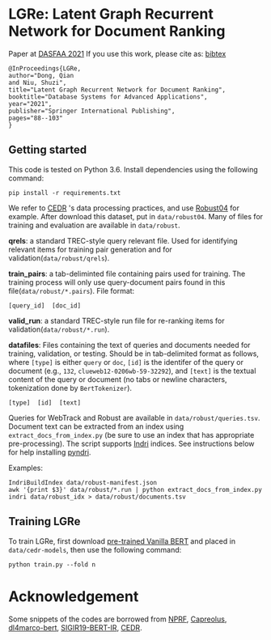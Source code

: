 # LGRe: Latent Graph Recurrent Network for Document Ranking


Paper at [DASFAA 2021](https://link.springer.com/chapter/10.1007/978-3-030-73197-7_6)
If you use this work, please cite as: [bibtex](https://citation-needed.springer.com/v2/references/10.1007/978-3-030-73197-7_6?format=bibtex&flavour=citation)

```
@InProceedings{LGRe,
author="Dong, Qian
and Niu, Shuzi",
title="Latent Graph Recurrent Network for Document Ranking",
booktitle="Database Systems for Advanced Applications",
year="2021",
publisher="Springer International Publishing",
pages="88--103"
}
```
## Getting started

This code is tested on Python 3.6. Install dependencies using the following command:

```
pip install -r requirements.txt
```
We refer to [CEDR](https://github.com/Georgetown-IR-Lab/cedr) 's data processing practices, and use [Robust04](https://trec.nist.gov/data/t13_robust.html) for example. After download this dataset, put in `data/robust04`.
Many of files for training and evaluation are available in `data/robust`.

**qrels**: a standard TREC-style query relevant file. Used for identifying relevant items for
training pair generation and for validation(`data/robust/qrels`).

**train_pairs**: a tab-deliminted file containing pairs used for training. The training process
will only use query-document pairs found in this file(`data/robust/*.pairs`).
File format:

```
[query_id]	[doc_id]
```

**valid_run**: a standard TREC-style run file for re-ranking items for validation(`data/robust/*.run`).

**datafiles**: Files containing the text of queries and documents needed for training, validation,
or testing. Should be in tab-delimited format as follows, where `[type]` is either `query` or `doc`,
`[id]` is the identifer of the query or document (e.g., `132`, `clueweb12-0206wb-59-32292`), and
`[text]` is the textual content of the query or document (no tabs or newline characters,
tokenization done by `BertTokenizer`).

```
[type]  [id]  [text]
```

Queries for WebTrack and Robust are available in `data/robust/queries.tsv`.
Document text can be extracted from an index using `extract_docs_from_index.py` (be sure to use an
index that has appropriate pre-processing). The script supports [Indri](http://www.lemurproject.org/indri/)
indices. See instructions below for help installing [pyndri](https://github.com/cvangysel/pyndri).

Examples:

```
IndriBuildIndex data/robust-manifest.json
awk '{print $3}' data/robust/*.run | python extract_docs_from_index.py indri data/robust_idx > data/robust/documents.tsv
```

## Training LGRe
To train LGRe, first download [pre-trained Vanilla BERT](https://macavaney.us/cedr-models.tar) and placed in `data/cedr-models`, then use the following command:

```
python train.py --fold n
```
# Acknowledgement
Some snippets of the codes are borrowed from 
[NPRF](https://github.com/ucasir/NPRF),
[Capreolus](https://github.com/capreolus-ir/capreolus),
[dl4marco-bert](https://github.com/nyu-dl/dl4marco-bert),
[SIGIR19-BERT-IR](https://github.com/AdeDZY/SIGIR19-BERT-IR),
[CEDR](https://github.com/Georgetown-IR-Lab/cedr).
